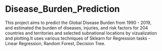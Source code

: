 # Disease_Burden_Prediction

This project aims to predict the Global Disease Burden from 1990 - 2019, and estimated the burden of diseases, injuries, and risk factors for 204 countries and territories and selected subnational locations by vizualization and plotting.It uses various techniques of Sklearn for Regression tasks - Linear Regression, Random Forest, Decision Tree.
